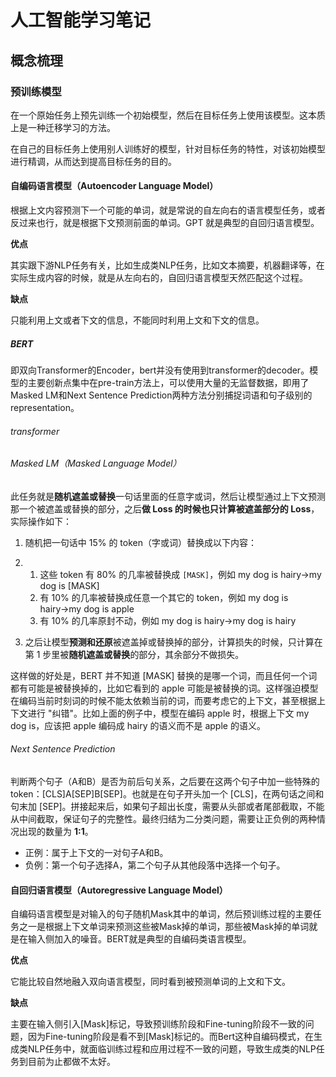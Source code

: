# 人工智能学习笔记

## 概念梳理

### 预训练模型

在一个原始任务上预先训练一个初始模型，然后在目标任务上使用该模型。这本质上是一种迁移学习的方法。

在自己的目标任务上使用别人训练好的模型，针对目标任务的特性，对该初始模型进行精调，从而达到提高目标任务的目的。

#### 自编码语言模型（Autoencoder Language Model）

根据上文内容预测下一个可能的单词，就是常说的自左向右的语言模型任务，或者反过来也行，就是根据下文预测前面的单词。GPT 就是典型的自回归语言模型。

**优点**

其实跟下游NLP任务有关，比如生成类NLP任务，比如文本摘要，机器翻译等，在实际生成内容的时候，就是从左向右的，自回归语言模型天然匹配这个过程。

**缺点**

只能利用上文或者下文的信息，不能同时利用上文和下文的信息。

##### BERT

即双向Transformer的Encoder，bert并没有使用到transformer的decoder。模型的主要创新点集中在pre-train方法上，可以使用大量的无监督数据，即用了Masked LM和Next Sentence Prediction两种方法分别捕捉词语和句子级别的representation。

###### transformer

###### Masked LM（Masked Language Model）

此任务就是**随机遮盖或替换**一句话里面的任意字或词，然后让模型通过上下文预测那一个被遮盖或替换的部分，之后**做 Loss 的时候也只计算被遮盖部分的 Loss**，实际操作如下：

1. 随机把一句话中 15% 的 token（字或词）替换成以下内容：

2. 1. 这些 token 有 80% 的几率被替换成 `[MASK]`，例如 my dog is hairy→my dog is [MASK]
   2. 有 10% 的几率被替换成任意一个其它的 token，例如 my dog is hairy→my dog is apple
   3. 有 10% 的几率原封不动，例如 my dog is hairy→my dog is hairy

3. 之后让模型**预测和还原**被遮盖掉或替换掉的部分，计算损失的时候，只计算在第 1 步里被**随机遮盖或替换**的部分，其余部分不做损失。

这样做的好处是，BERT 并不知道 [MASK] 替换的是哪一个词，而且任何一个词都有可能是被替换掉的，比如它看到的 apple 可能是被替换的词。这样强迫模型在编码当前时刻词的时候不能太依赖当前的词，而要考虑它的上下文，甚至根据上下文进行 "纠错"。比如上面的例子中，模型在编码 apple 时，根据上下文 my dog is，应该把 apple 编码成 hairy 的语义而不是 apple 的语义。

###### Next Sentence Prediction

判断两个句子（A和B）是否为前后句关系，之后要在这两个句子中加一些特殊的 token：[CLS]A[SEP]B[SEP]。也就是在句子开头加一个 [CLS]，在两句话之间和句末加 [SEP]。拼接起来后，如果句子超出长度，需要从头部或者尾部截取，不能从中间截取，保证句子的完整性。最终归结为二分类问题，需要让正负例的两种情况出现的数量为 **1:1**。

- 正例：属于上下文的一对句子A和B。
- 负例：第一个句子选择A，第二个句子从其他段落中选择一个句子。

#### 自回归语言模型（Autoregressive Language Model）

自编码语言模型是对输入的句子随机Mask其中的单词，然后预训练过程的主要任务之一是根据上下文单词来预测这些被Mask掉的单词，那些被Mask掉的单词就是在输入侧加入的噪音。BERT就是典型的自编码类语言模型。

**优点**

它能比较自然地融入双向语言模型，同时看到被预测单词的上文和下文。

**缺点**

主要在输入侧引入[Mask]标记，导致预训练阶段和Fine-tuning阶段不一致的问题，因为Fine-tuning阶段是看不到[Mask]标记的。而Bert这种自编码模式，在生成类NLP任务中，就面临训练过程和应用过程不一致的问题，导致生成类的NLP任务到目前为止都做不太好。